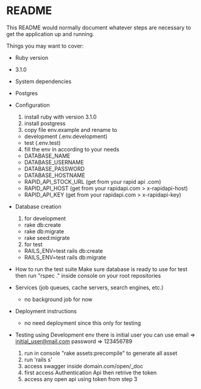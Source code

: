 # README

This README would normally document whatever steps are necessary to get the
application up and running.

Things you may want to cover:

* Ruby version
- 3.1.0

* System dependencies
- Postgres

* Configuration
  1. install ruby with version 3.1.0
  2. install postgress
  3. copy file env.example and rename to
    - development (.env.development)
    - test (.env.test)
  4. fill the env in according to your needs
    - DATABASE_NAME
    - DATABASE_USERNAME
    - DATABASE_PASSWORD
    - DATABASE_HOSTNAME
    - RAPID_API_STOCK_URL (get from your rapid api .com)
    - RAPID_API_HOST (get from your rapidapi.com > x-rapidapi-host)
    - RAPID_API_KEY (get from your rapidapi.com > x-rapidapi-key)

* Database creation
  1. for development
    - rake db:create
    - rake db:migrate
    - rake seed:migrate
  2. for test
    - RAILS_ENV=test rails db:create
    - RAILS_ENV=test rails db:migrate

* How to run the test suite
  Make sure database is ready to use for test
  then run "rspec ." inside console on your root repositories

* Services (job queues, cache servers, search engines, etc.)
  - no background job for now

* Deployment instructions
  - no need deployment since this only for testing

* Testing using Development env
  there is initial user you can use
  email => initial_user@mail.com
  password => 123456789

  1. run in console "rake assets:precompile" to generate all asset
  2. run 'rails s'
  3. access swagger inside
    domain.com/open/_doc
  4. first access Authentication Api then retrive the token
  5. access any open api using token from step 3
